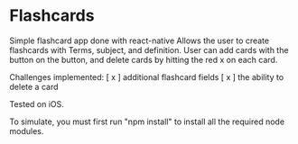 # Flashcards

Simple flashcard app done with react-native
Allows the user to create flashcards with Terms, subject, and definition. User can add cards with the button on the button, and delete cards by hitting the red x on each card. 

Challenges implemented:
[ x ] additional flashcard fields
[ x ] the ability to delete a card

Tested on iOS.

To simulate, you must first run "npm install" to install all the required node modules.
